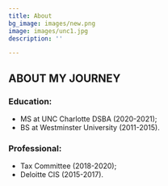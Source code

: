 ```yaml
---
title: About
bg_image: images/new.png
image: images/unc1.jpg
description: ''

---
```

## ABOUT MY JOURNEY

### Education:

* MS at UNC Charlotte DSBA (2020-2021);
* BS at Westminster University (2011-2015).

### Professional:

* Tax Committee (2018-2020);
* Deloitte CIS (2015-2017).